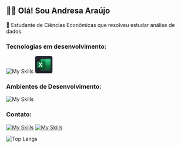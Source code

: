##  👋🏻 Olá! Sou Andresa Araújo
🌟 Estudante de Ciências Econômicas que resolveu estudar análise de dados.

### Tecnologias em desenvolvimento:
![My Skills](https://skillicons.dev/icons?i=py,r)
<img alt="[Excel]" height="47" width="47" src="https://github.com/gui-bus/TechIcons/blob/main/Dark/Excel.svg">


### Ambientes de Desenvolvimento:
![My Skills](https://skillicons.dev/icons?i=pycharm,vscode,rstudio)

### Contato:
[![My Skills](https://skillicons.dev/icons?i=gmail)](mailto:araujoandresa58@gmail.com)
[![My Skills](https://skillicons.dev/icons?i=linkedin)](https://www.linkedin.com/in/andresa-araújo)

![Top Langs](https://github-readme-stats.vercel.app/api/top-langs/?username=andresa-araujo19&layout=compact&locale=pt-br)
